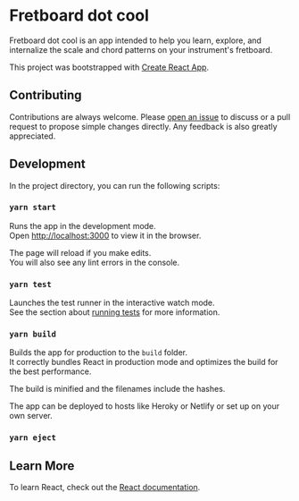 # Fretboard dot cool

Fretboard dot cool is an app intended to help you learn, explore, and
internalize the scale and chord patterns on your instrument's fretboard.

This project was bootstrapped with [Create React App](https://github.com/facebook/create-react-app).

## Contributing

Contributions are always welcome. Please [open an issue](https://github.com/uhoh-itsmaciek/fretboard.cool/issues/new)
to discuss or a pull request to propose simple changes directly. Any feedback is also
greatly appreciated.

## Development

In the project directory, you can run the following scripts:

### `yarn start`

Runs the app in the development mode.<br />
Open [http://localhost:3000](http://localhost:3000) to view it in the browser.

The page will reload if you make edits.<br />
You will also see any lint errors in the console.

### `yarn test`

Launches the test runner in the interactive watch mode.<br />
See the section about [running tests](https://facebook.github.io/create-react-app/docs/running-tests) for more information.

### `yarn build`

Builds the app for production to the `build` folder.<br />
It correctly bundles React in production mode and optimizes the build for the best performance.

The build is minified and the filenames include the hashes.<br />

The app can be deployed to hosts like Heroky or Netlify or set up on your own server.

### `yarn eject`


## Learn More

To learn React, check out the [React documentation](https://reactjs.org/).
